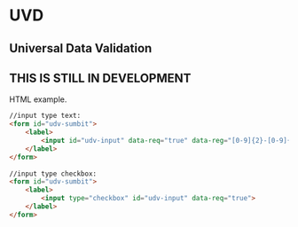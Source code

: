 # UVD
## Universal Data Validation

## THIS IS STILL IN DEVELOPMENT

HTML example.

```html
//input type text:
<form id="udv-sumbit">
    <label>
        <input id="udv-input" data-req="true" data-reg="[0-9]{2}-[0-9]{3}">
    </label>
</form>
 
//input type checkbox:
<form id="udv-sumbit">
    <label>
        <input type="checkbox" id="udv-input" data-req="true">
    </label>
</form>
```

